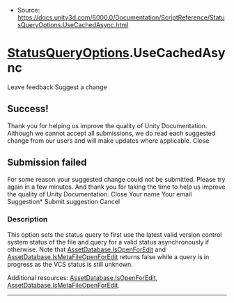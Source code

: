 * Source: https://docs.unity3d.com/6000.0/Documentation/ScriptReference/StatusQueryOptions.UseCachedAsync.html

#  [StatusQueryOptions](https://docs.unity3d.com/6000.0/Documentation/ScriptReference/StatusQueryOptions.html).UseCachedAsync
Leave feedback
Suggest a change
## Success!
Thank you for helping us improve the quality of Unity Documentation. Although we cannot accept all submissions, we do read each suggested change from our users and will make updates where applicable.
Close
## Submission failed
For some reason your suggested change could not be submitted. Please <a>try again</a> in a few minutes. And thank you for taking the time to help us improve the quality of Unity Documentation.
Close
Your name Your email Suggestion* Submit suggestion
Cancel
### Description
This option sets the status query to first use the latest valid version control system status of the file and query for a valid status asynchronously if otherwise.
Note that [AssetDatabase.IsOpenForEdit](https://docs.unity3d.com/6000.0/Documentation/ScriptReference/AssetDatabase.IsOpenForEdit.html) and [AssetDatabase.IsMetaFileOpenForEdit](https://docs.unity3d.com/6000.0/Documentation/ScriptReference/AssetDatabase.IsMetaFileOpenForEdit.html) returns false while a query is in progress as the VCS status is still unknown.  
  
Additional resources: [AssetDatabase.IsOpenForEdit](https://docs.unity3d.com/6000.0/Documentation/ScriptReference/AssetDatabase.IsOpenForEdit.html), [AssetDatabase.IsMetaFileOpenForEdit](https://docs.unity3d.com/6000.0/Documentation/ScriptReference/AssetDatabase.IsMetaFileOpenForEdit.html).
* * *
